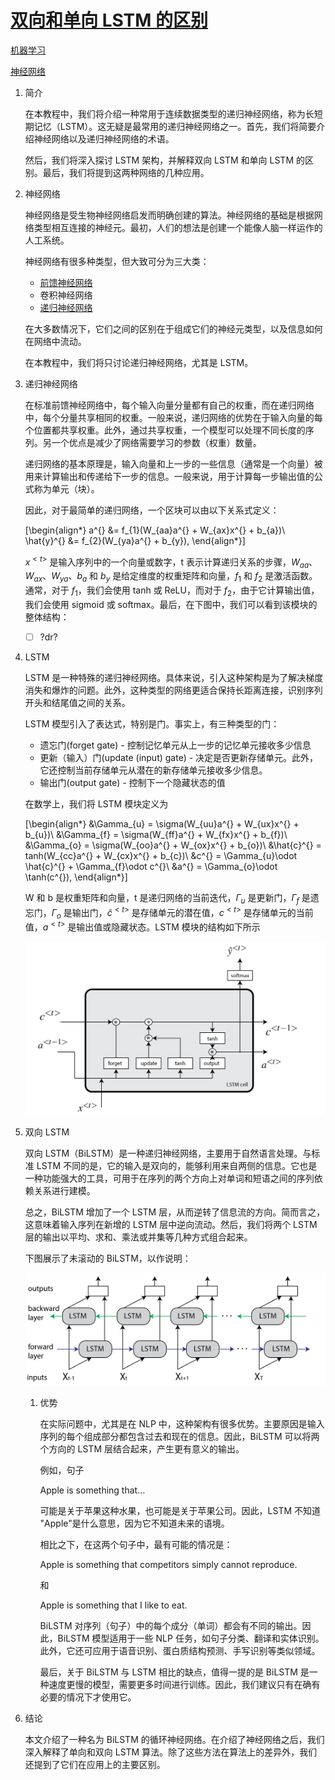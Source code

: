 # [双向和单向 LSTM 的区别](https://www.baeldung.com/cs/bidirectional-vs-unidirectional-lstm)

[机器学习](https://www.baeldung.com/cs/category/ai/ml)

[神经网络](https://www.baeldung.com/cs/tag/neural-networks)

1. 简介

    在本教程中，我们将介绍一种常用于连续数据类型的递归神经网络，称为长短期记忆（LSTM）。这无疑是最常用的递归神经网络之一。首先，我们将简要介绍神经网络以及递归神经网络的术语。

    然后，我们将深入探讨 LSTM 架构，并解释双向 LSTM 和单向 LSTM 的区别。最后，我们将提到这两种网络的几种应用。

2. 神经网络

    神经网络是受生物神经网络启发而明确创建的算法。神经网络的基础是根据网络类型相互连接的神经元。最初，人们的想法是创建一个能像人脑一样运作的人工系统。

    神经网络有很多种类型，但大致可分为三大类：

    - [前馈神经网络](https://www.baeldung.com/cs/neural-net-advantages-disadvantages#neural-networks)
    - 卷积神经网络
    - [递归神经网络](https://www.baeldung.com/cs/nlp-encoder-decoder-models#2-basic-rnn-units)

    在大多数情况下，它们之间的区别在于组成它们的神经元类型，以及信息如何在网络中流动。

    在本教程中，我们将只讨论递归神经网络，尤其是 LSTM。

3. 递归神经网络

    在标准前馈神经网络中，每个输入向量分量都有自己的权重，而在递归网络中，每个分量共享相同的权重。一般来说，递归网络的优势在于输入向量的每个位置都共享权重。此外，通过共享权重，一个模型可以处理不同长度的序列。另一个优点是减少了网络需要学习的参数（权重）数量。

    递归网络的基本原理是，输入向量和上一步的一些信息（通常是一个向量）被用来计算输出和传递给下一步的信息。一般来说，用于计算每一步输出值的公式称为单元（块）。

    因此，对于最简单的递归网络，一个区块可以由以下关系式定义：

    \[\begin{align*} a^{<t>} &= f_{1}(W_{aa}a^{<t-1>} + W_{ax}x^{<t>} + b_{a})\\ \hat{y}^{<t>} &= f_{2}(W_{ya}a^{<t>} + b_{y}), \end{align*}\]

    $x^{<t>}$ 是输入序列中的一个向量或数字，t 表示计算递归关系的步骤，$W_{aa}$、$W_{ax}$、$W_{ya}$、$b_{a}$ 和 $b_{y}$ 是给定维度的权重矩阵和向量，$f_{1}$ 和 $f_{2}$ 是激活函数。通常，对于 $f_{1}$，我们会使用 tanh 或 ReLU，而对于 $f_{2}$，由于它计算输出值，我们会使用 sigmoid 或 softmax。最后，在下图中，我们可以看到该模块的整体结构：

    - [ ] ?dr?

4. LSTM

    LSTM 是一种特殊的递归神经网络。具体来说，引入这种架构是为了解决梯度消失和爆炸的问题。此外，这种类型的网络更适合保持长距离连接，识别序列开头和结尾值之间的关系。

    LSTM 模型引入了表达式，特别是门。事实上，有三种类型的门：

    - 遗忘门(forget gate) - 控制记忆单元从上一步的记忆单元接收多少信息
    - 更新（输入）门(update (input) gate) - 决定是否更新存储单元。此外，它还控制当前存储单元从潜在的新存储单元接收多少信息。
    - 输出门(output gate) - 控制下一个隐藏状态的值

    在数学上，我们将 LSTM 模块定义为

    \[\begin{align*} &\Gamma_{u} = \sigma(W_{uu}a^{<t-1>} + W_{ux}x^{<t>} + b_{u})\\ &\Gamma_{f} = \sigma(W_{ff}a^{<t-1>} + W_{fx}x^{<t>} + b_{f})\\ &\Gamma_{o} = \sigma(W_{oo}a^{<t-1>} + W_{ox}x^{<t>} + b_{o})\\ &\hat{c}^{<t>} = tanh(W_{cc}a^{<t-1>} + W_{cx}x^{<t>} + b_{c})\\ &c^{<t>} = \Gamma_{u}\odot \hat{c}^{<t>} + \Gamma_{f}\odot c^{<t-1>}\\ &a^{<t>} = \Gamma_{o}\odot \tanh(c^{<t>}), \end{align*}\]

    W 和 b 是权重矩阵和向量，t 是递归网络的当前迭代，$\Gamma_{u}$ 是更新门，$\Gamma_{f}$ 是遗忘门，$\Gamma_{o}$ 是输出门，$\hat{c}^{<t>}$ 是存储单元的潜在值，$c^{<t>}$ 是存储单元的当前值，$a^{<t>}$ 是输出值或隐藏状态。LSTM 模块的结构如下所示

    ![LSTM 单元](pic/lstm_cell-1.webp)
5. 双向 LSTM

    双向 LSTM（BiLSTM）是一种递归神经网络，主要用于自然语言处理。与标准 LSTM 不同的是，它的输入是双向的，能够利用来自两侧的信息。它也是一种功能强大的工具，可用于在序列的两个方向上对单词和短语之间的序列依赖关系进行建模。

    总之，BiLSTM 增加了一个 LSTM 层，从而逆转了信息流的方向。简而言之，这意味着输入序列在新增的 LSTM 层中逆向流动。然后，我们将两个 LSTM 层的输出以平均、求和、乘法或并集等几种方式组合起来。

    下图展示了未滚动的 BiLSTM，以作说明：

    ![BILSTM](pic/bilstm-1.webp)

    1. 优势

        在实际问题中，尤其是在 NLP 中，这种架构有很多优势。主要原因是输入序列的每个组成部分都包含过去和现在的信息。因此，BiLSTM 可以将两个方向的 LSTM 层结合起来，产生更有意义的输出。

        例如，句子

        Apple is something that...

        可能是关于苹果这种水果，也可能是关于苹果公司。因此，LSTM 不知道 "Apple"是什么意思，因为它不知道未来的语境。

        相比之下，在这两个句子中，最有可能的情况是：

        Apple is something that competitors simply cannot reproduce.

        和

        Apple is something that I like to eat.

        BiLSTM 对序列（句子）中的每个成分（单词）都会有不同的输出。因此，BiLSTM 模型适用于一些 NLP 任务，如句子分类、翻译和实体识别。此外，它还可应用于语音识别、蛋白质结构预测、手写识别等类似领域。

        最后，关于 BiLSTM 与 LSTM 相比的缺点，值得一提的是 BiLSTM 是一种速度更慢的模型，需要更多时间进行训练。因此，我们建议只有在确有必要的情况下才使用它。

6. 结论

    本文介绍了一种名为 BiLSTM 的循环神经网络。在介绍了神经网络之后，我们深入解释了单向和双向 LSTM 算法。除了这些方法在算法上的差异外，我们还提到了它们在应用上的主要区别。
